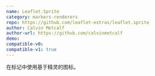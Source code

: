 ```yaml
---
name: Leaflet.Sprite
category: markers-renderers
repo: https://github.com/leaflet-extras/leaflet.sprite
author: Calvin Metcalf
author-url: https://github.com/calvinmetcalf
demo: 
compatible-v0:
compatible-v1: true
---
```


在标记中使用基于精灵的图标。
